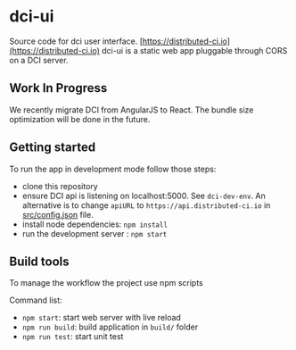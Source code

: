 # dci-ui

Source code for dci user interface. [https://distributed-ci.io](https://distributed-ci.io)
dci-ui is a static web app pluggable through CORS on a DCI server.

## Work In Progress

We recently migrate DCI from AngularJS to React.
The bundle size optimization will be done in the future.

## Getting started

To run the app in development mode follow those steps:

 * clone this repository
 * ensure DCI api is listening on localhost:5000. See `dci-dev-env`.
   An alternative is to change `apiURL` to `https://api.distributed-ci.io` in [src/config.json](src/config.json) file.
 * install node dependencies: `npm install`
 * run the development server : `npm start`

## Build tools

To manage the workflow the project use npm scripts

Command list:

 * `npm start`: start web server with live reload
 * `npm run build`: build application in `build/` folder
 * `npm run test`: start unit test

